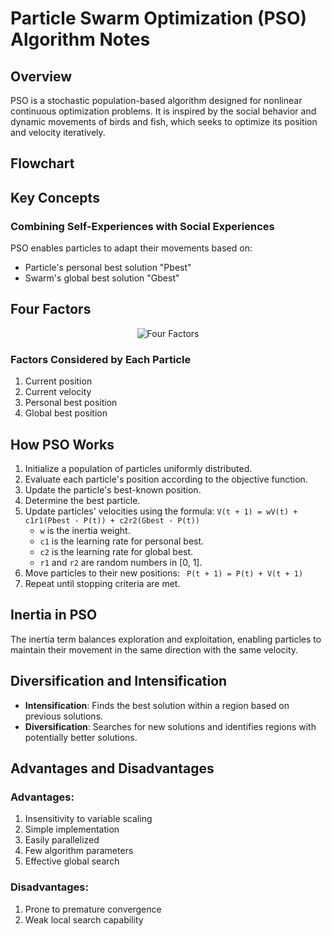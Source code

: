 # Particle Swarm Optimization (PSO) Algorithm Notes

## Overview
PSO is a stochastic population-based algorithm designed for nonlinear continuous optimization problems. It is inspired by the social behavior and dynamic movements of birds and fish, which seeks to optimize its position and velocity iteratively.

## Flowchart


## Key Concepts
### Combining Self-Experiences with Social Experiences
PSO enables particles to adapt their movements based on:
- Particle's personal best solution "Pbest"
- Swarm's global best solution "Gbest"

## Four Factors
<p align="center">
  <img src="four_factors.png" alt="Four Factors" />
</p>

### Factors Considered by Each Particle
1. Current position
2. Current velocity
3. Personal best position
4. Global best position

## How PSO Works
1. Initialize a population of particles uniformly distributed.
2. Evaluate each particle's position according to the objective function.
3. Update the particle's best-known position.
4. Determine the best particle.
5. Update particles' velocities using the formula:
    `V(t + 1) = wV(t) + c1r1(Pbest - P(t)) + c2r2(Gbest - P(t))`
      - `w` is the inertia weight.
      - `c1` is the learning rate for personal best.
      - `c2` is the learning rate for global best.
      - `r1` and `r2` are random numbers in [0, 1].
6. Move particles to their new positions:
    ` P(t + 1) = P(t) + V(t + 1)`
7. Repeat until stopping criteria are met.

## Inertia in PSO
The inertia term balances exploration and exploitation, enabling particles to maintain their movement in the same direction with the same velocity.

## Diversification and Intensification
- **Intensification**: Finds the best solution within a region based on previous solutions.
- **Diversification**: Searches for new solutions and identifies regions with potentially better solutions.

## Advantages and Disadvantages
### Advantages:
1. Insensitivity to variable scaling
2. Simple implementation
3. Easily parallelized
4. Few algorithm parameters
5. Effective global search

### Disadvantages:
1. Prone to premature convergence
2. Weak local search capability



